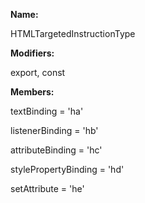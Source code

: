 **Name:**

HTMLTargetedInstructionType

**Modifiers:**

export, const

**Members:**

textBinding = 'ha'

listenerBinding = 'hb'

attributeBinding = 'hc'

stylePropertyBinding = 'hd'

setAttribute = 'he'


